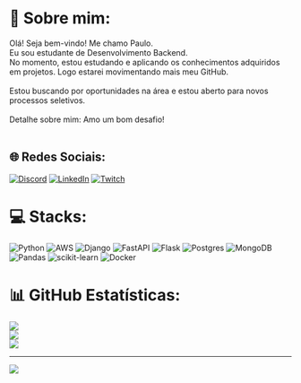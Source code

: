# 💫 Sobre mim:
Olá! Seja bem-vindo! Me chamo Paulo.<br>Eu sou estudante de Desenvolvimento Backend.<br>No momento, estou estudando e aplicando os conhecimentos adquiridos em projetos. Logo estarei movimentando mais meu GitHub.<br><br>Estou buscando por oportunidades na área e estou aberto para novos processos seletivos.<br><br>Detalhe sobre mim: Amo um bom desafio!<br><br>


## 🌐 Redes Sociais:
[![Discord](https://img.shields.io/badge/Discord-%237289DA.svg?logo=discord&logoColor=white)](htttps://discord.gg/Marquies#2044) [![LinkedIn](https://img.shields.io/badge/LinkedIn-%230077B5.svg?logo=linkedin&logoColor=white)](https://www.linkedin.com/in/paulomarquesdev) [![Twitch](https://img.shields.io/badge/Twitch-%239146FF.svg?logo=Twitch&logoColor=white)](https://www.twitch.tv/paulomarquesdev)

# 💻 Stacks:
![Python](https://img.shields.io/badge/python-3670A0?style=for-the-badge&logo=python&logoColor=ffdd54) ![AWS](https://img.shields.io/badge/AWS-%23FF9900.svg?style=for-the-badge&logo=amazon-aws&logoColor=white) ![Django](https://img.shields.io/badge/django-%23092E20.svg?style=for-the-badge&logo=django&logoColor=white) ![FastAPI](https://img.shields.io/badge/FastAPI-005571?style=for-the-badge&logo=fastapi) ![Flask](https://img.shields.io/badge/flask-%23000.svg?style=for-the-badge&logo=flask&logoColor=white) ![Postgres](https://img.shields.io/badge/postgres-%23316192.svg?style=for-the-badge&logo=postgresql&logoColor=white) ![MongoDB](https://img.shields.io/badge/MongoDB-%234ea94b.svg?style=for-the-badge&logo=mongodb&logoColor=white) ![Pandas](https://img.shields.io/badge/pandas-%23150458.svg?style=for-the-badge&logo=pandas&logoColor=white) ![scikit-learn](https://img.shields.io/badge/scikit--learn-%23F7931E.svg?style=for-the-badge&logo=scikit-learn&logoColor=white) ![Docker](https://img.shields.io/badge/docker-%230db7ed.svg?style=for-the-badge&logo=docker&logoColor=white)

# 📊 GitHub Estatísticas:
![](https://github-readme-stats.vercel.app/api?username=paulomarquesdev&theme=tokyonight&hide_border=false&include_all_commits=false&count_private=false)<br/>
![](https://github-readme-streak-stats.herokuapp.com/?user=paulomarquesdev&theme=tokyonight&hide_border=false)<br/>
![](https://github-readme-stats.vercel.app/api/top-langs/?username=paulomarquesdev&theme=tokyonight&hide_border=false&include_all_commits=false&count_private=false&layout=compact)

---
[![](https://visitcount.itsvg.in/api?id=paulomarquesdev&icon=5&color=0)](https://visitcount.itsvg.in)
